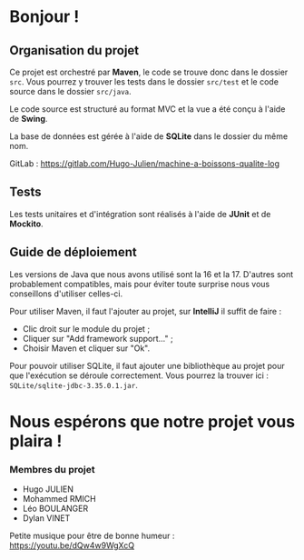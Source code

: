 # Bonjour !

## Organisation du projet
Ce projet est orchestré par **Maven**, le code se trouve donc dans le dossier `src`.
Vous pourrez y trouver les tests dans le dossier `src/test` et le code source dans le dossier `src/java`.

Le code source est structuré au format MVC et la vue a été conçu à l'aide de **Swing**.

La base de données est gérée à l'aide de **SQLite** dans le dossier du même nom.

GitLab : https://gitlab.com/Hugo-Julien/machine-a-boissons-qualite-log

## Tests
Les tests unitaires et d'intégration sont réalisés à l'aide de **JUnit** et de **Mockito**.

## Guide de déploiement
Les versions de Java que nous avons utilisé sont la 16 et la 17. D'autres sont probablement compatibles, mais pour éviter toute surprise nous vous conseillons d'utiliser celles-ci. 

Pour utiliser Maven, il faut l'ajouter au projet, sur **IntelliJ** il suffit de faire :
- Clic droit sur le module du projet ;
- Cliquer sur "Add framework support..." ;
- Choisir Maven et cliquer sur "Ok".

Pour pouvoir utiliser SQLite, il faut ajouter une bibliothèque au projet pour que l'exécution se déroule correctement.
Vous pourrez la trouver ici : `SQLite/sqlite-jdbc-3.35.0.1.jar`.

# Nous espérons que notre projet vous plaira !

### Membres du projet
- Hugo JULIEN
- Mohammed RMICH
- Léo BOULANGER
- Dylan VINET

Petite musique pour être de bonne humeur : https://youtu.be/dQw4w9WgXcQ
